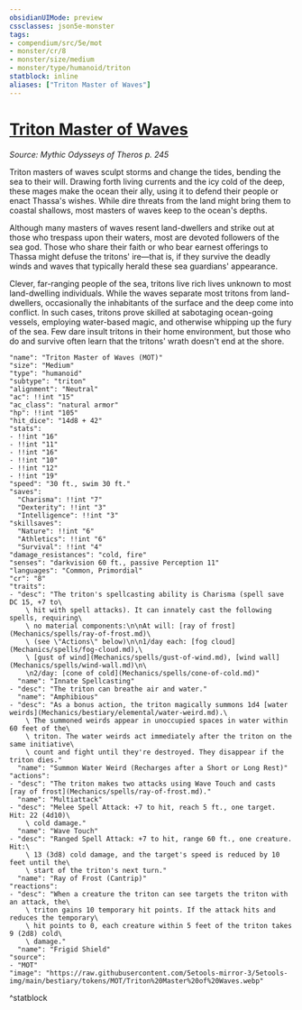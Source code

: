 ```yaml
---
obsidianUIMode: preview
cssclasses: json5e-monster
tags:
- compendium/src/5e/mot
- monster/cr/8
- monster/size/medium
- monster/type/humanoid/triton
statblock: inline
aliases: ["Triton Master of Waves"]
---
```

# [Triton Master of Waves](Mechanics\bestiary\humanoid/triton-master-of-waves-mot.md)
*Source: Mythic Odysseys of Theros p. 245*  

Triton masters of waves sculpt storms and change the tides, bending the sea to their will. Drawing forth living currents and the icy cold of the deep, these mages make the ocean their ally, using it to defend their people or enact Thassa's wishes. While dire threats from the land might bring them to coastal shallows, most masters of waves keep to the ocean's depths.

Although many masters of waves resent land-dwellers and strike out at those who trespass upon their waters, most are devoted followers of the sea god. Those who share their faith or who bear earnest offerings to Thassa might defuse the tritons' ire—that is, if they survive the deadly winds and waves that typically herald these sea guardians' appearance.

Clever, far-ranging people of the sea, tritons live rich lives unknown to most land-dwelling individuals. While the waves separate most tritons from land-dwellers, occasionally the inhabitants of the surface and the deep come into conflict. In such cases, tritons prove skilled at sabotaging ocean-going vessels, employing water-based magic, and otherwise whipping up the fury of the sea. Few dare insult tritons in their home environment, but those who do and survive often learn that the tritons' wrath doesn't end at the shore.

```statblock
"name": "Triton Master of Waves (MOT)"
"size": "Medium"
"type": "humanoid"
"subtype": "triton"
"alignment": "Neutral"
"ac": !!int "15"
"ac_class": "natural armor"
"hp": !!int "105"
"hit_dice": "14d8 + 42"
"stats":
- !!int "16"
- !!int "11"
- !!int "16"
- !!int "10"
- !!int "12"
- !!int "19"
"speed": "30 ft., swim 30 ft."
"saves":
  "Charisma": !!int "7"
  "Dexterity": !!int "3"
  "Intelligence": !!int "3"
"skillsaves":
  "Nature": !!int "6"
  "Athletics": !!int "6"
  "Survival": !!int "4"
"damage_resistances": "cold, fire"
"senses": "darkvision 60 ft., passive Perception 11"
"languages": "Common, Primordial"
"cr": "8"
"traits":
- "desc": "The triton's spellcasting ability is Charisma (spell save DC 15, +7 to\
    \ hit with spell attacks). It can innately cast the following spells, requiring\
    \ no material components:\n\nAt will: [ray of frost](Mechanics/spells/ray-of-frost.md)\
    \ (see \"Actions\" below)\n\n1/day each: [fog cloud](Mechanics/spells/fog-cloud.md),\
    \ [gust of wind](Mechanics/spells/gust-of-wind.md), [wind wall](Mechanics/spells/wind-wall.md)\n\
    \n2/day: [cone of cold](Mechanics/spells/cone-of-cold.md)"
  "name": "Innate Spellcasting"
- "desc": "The triton can breathe air and water."
  "name": "Amphibious"
- "desc": "As a bonus action, the triton magically summons 1d4 [water weirds](Mechanics/bestiary/elemental/water-weird.md).\
    \ The summoned weirds appear in unoccupied spaces in water within 60 feet of the\
    \ triton. The water weirds act immediately after the triton on the same initiative\
    \ count and fight until they're destroyed. They disappear if the triton dies."
  "name": "Summon Water Weird (Recharges after a Short or Long Rest)"
"actions":
- "desc": "The triton makes two attacks using Wave Touch and casts [ray of frost](Mechanics/spells/ray-of-frost.md)."
  "name": "Multiattack"
- "desc": "Melee Spell Attack: +7 to hit, reach 5 ft., one target. Hit: 22 (4d10)\
    \ cold damage."
  "name": "Wave Touch"
- "desc": "Ranged Spell Attack: +7 to hit, range 60 ft., one creature. Hit:\
    \ 13 (3d8) cold damage, and the target's speed is reduced by 10 feet until the\
    \ start of the triton's next turn."
  "name": "Ray of Frost (Cantrip)"
"reactions":
- "desc": "When a creature the triton can see targets the triton with an attack, the\
    \ triton gains 10 temporary hit points. If the attack hits and reduces the temporary\
    \ hit points to 0, each creature within 5 feet of the triton takes 9 (2d8) cold\
    \ damage."
  "name": "Frigid Shield"
"source":
- "MOT"
"image": "https://raw.githubusercontent.com/5etools-mirror-3/5etools-img/main/bestiary/tokens/MOT/Triton%20Master%20of%20Waves.webp"
```
^statblock